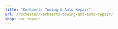 ```yaml
---
title: "Kerhaerts Towing & Auto Repair"
url: /rochester/kerhaerts-towing-and-auto-repair/
shop: car repair
---
```

